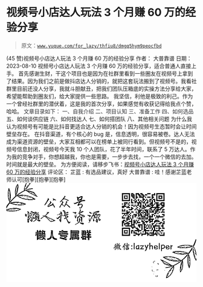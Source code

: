 # 视频号小店达人玩法 3 个月赚 60 万的经验分享

> 原文：[`www.yuque.com/for_lazy/thfiu8/dmgq5hym9peocfbd`](https://www.yuque.com/for_lazy/thfiu8/dmgq5hym9peocfbd)

<ne-h2 id="f52fb6b0" data-lake-id="f52fb6b0"><ne-heading-ext><ne-heading-anchor></ne-heading-anchor><ne-heading-fold></ne-heading-fold></ne-heading-ext><ne-heading-content><ne-text id="u12081035">(45 赞)视频号小店达人玩法 3 个月赚 60 万的经验分享</ne-text></ne-heading-content></ne-h2> <ne-p id="ub3f6592e" data-lake-id="ub3f6592e"><ne-text id="uaf28af80">作者： 大普靠谱</ne-text></ne-p> <ne-p id="u61327966" data-lake-id="u61327966"><ne-text id="u601f9c56">日期：2023-08-10</ne-text></ne-p> <ne-p id="ubcc9e64a" data-lake-id="ubcc9e64a"><ne-text id="u7fb4c910">视频号小店达人玩法 3 个月赚 60 万的经验分享，适合普通人直接上手。</ne-text></ne-p> <ne-p id="udb1df294" data-lake-id="udb1df294"><ne-text id="u4acd0720">首先感谢生财，干这个项目也是因为在社群里看到一些圈友在视频号上拿到了结果。因为我们之前是做抖店达人分销的，就把这套玩法搬到了视频号。我看社群里目前还没人分享，我就斗胆献丑，把我们团队压箱底的实操方法分享给大家，希望能帮助到圈友们，给大家提供一些思路。</ne-text></ne-p> <ne-p id="u1a3471e6" data-lake-id="u1a3471e6"><ne-text id="u474d7701">我坚信，利他是极致的利己。作为一个曾经社群里的潜伏着，这是我的首次分享，如果感觉有收获记得给我点个赞，哈哈。</ne-text></ne-p> <ne-p id="uad2d02e9" data-lake-id="uad2d02e9"><ne-text id="u127d2218" style="background-color: rgb(255, 255, 255); color: rgb(47, 48, 52);">文章目录如下：</ne-text></ne-p> <ne-p id="ua236337c" data-lake-id="ua236337c"><ne-text id="u91cd4c8d" style="background-color: rgb(255, 255, 255); color: rgb(47, 48, 52);">一、自我介绍</ne-text></ne-p> <ne-p id="u43e95127" data-lake-id="u43e95127"><ne-text id="u43e88f10" style="background-color: rgb(255, 255, 255); color: rgb(47, 48, 52);">二、项目认知</ne-text></ne-p> <ne-p id="ubd8122ae" data-lake-id="ubd8122ae"><ne-text id="u17a1e399" style="background-color: rgb(255, 255, 255); color: rgb(47, 48, 52);">三、准备工作</ne-text></ne-p> <ne-p id="u7a9e6da4" data-lake-id="u7a9e6da4"><ne-text id="uf60e5d69" style="background-color: rgb(255, 255, 255); color: rgb(47, 48, 52);">四、如何选品</ne-text></ne-p> <ne-p id="u712e9576" data-lake-id="u712e9576"><ne-text id="uefa44609">五、如何谈供应链</ne-text></ne-p> <ne-p id="ua89d1d60" data-lake-id="ua89d1d60"><ne-text id="udd6e49bd">六、如何找达人</ne-text></ne-p> <ne-p id="ue3a9e44e" data-lake-id="ue3a9e44e"><ne-text id="u2fcd7f7f">七、如何搭团队</ne-text></ne-p> <ne-p id="u7c2112d0" data-lake-id="u7c2112d0"><ne-text id="u0373787b">八、其他相关问题</ne-text></ne-p> <ne-p id="ud7435ec0" data-lake-id="ud7435ec0"><ne-text id="u616ab216">为什么我认为视频号有可能是比抖音更适合达人分销的机会！因为视频号生态暂时会让时间壁垒存在。</ne-text></ne-p> <ne-p id="ue0d4f090" data-lake-id="ue0d4f090"><ne-text id="u9d8acb0e">在抖音渠道，有个核心的 bug 是，信息透明，很容易被卷。达人无法成为渠道资源的壁垒，大家互相都可以在榜单上被同行看到。但视频号不是的，视频号信息封闭，视频号今天我 10 个人团队，花了半年时间，联系了 5 万达人。作为我的竞争对手，你想超越我，你也是需要，一步步去找，一个一个微信的去加。</ne-text><ne-text id="u6ccd19f1" ne-bold="true">时间就是最大的壁垒</ne-text><ne-text id="ue474138f">。</ne-text></ne-p> <ne-p id="u51ed7178" data-lake-id="u51ed7178"><ne-text id="ue39a768a">为方便阅读，请移步飞书：</ne-text>[<ne-text id="u7f066f4a">视频号小店达人玩法 3 个月赚 60 万的经验分享</ne-text>](https://oj5ckuh05s.feishu.cn/docx/EzOZdlvI4oSuD8xdS2VcQ7tVnFc?from=from_copylink)</ne-p> <ne-hole id="uc10a9696" data-lake-id="uc10a9696"><ne-card data-card-name="hr" data-card-type="block" id="RI5OX" data-event-boundary="card"><ne-p id="u047f371f" data-lake-id="u047f371f"><ne-text id="ub38fbcbf">评论区：</ne-text></ne-p> <ne-p id="u9d5e91ee" data-lake-id="u9d5e91ee"><ne-text id="u2b578f14">芷蓝 : 有选品建议，真好</ne-text> <ne-text id="u139075d4">大普靠谱 : 哇！感谢芷蓝老师认可[抱拳][抱拳][抱拳]</ne-text></ne-p> <ne-p id="u261c6bbf" data-lake-id="u261c6bbf"><ne-card data-card-name="image" data-card-type="inline" id="GKM2M" data-event-boundary="card">![](img/894d30a529e7c37bcd3392323c99941c.png)  <ne-hole id="u8c8d981c" data-lake-id="u8c8d981c"><ne-card data-card-name="hr" data-card-type="block" id="If24I" data-event-boundary="card"></ne-card></ne-hole></ne-card></ne-p></ne-card></ne-hole>